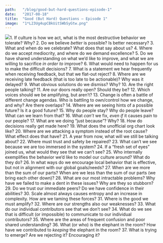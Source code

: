 ```yaml
---
path:	"/blog/good-but-hard-questions-episode-1"
date:	"2017-08-18"
title:	"Good (But Hard) Questions — Episode 1"
image:	"1*L23Ug4upCBkUitSWbSyGtw.png"
---
```


![](/images/1*L23Ug4upCBkUitSWbSyGtw.png)1. If culture is how we act, what is the most destructive behavior we tolerate? Why?
2. Do we believe *better* is possible? Is better necessary?
3. What and when do we celebrate? What does that say about us?
4. Where do we accept mediocrity, and where do we demand excellence?
5. Do we have shared understanding on what we’d like to improve, and what we are willing to sacrifice *in order to* improve?
6. What would need to happen for us to make the difficult decisions?
7. What is a statement we hear frequently when receiving feedback, but that we flat-out reject?
8. Where are we receiving late feedback (that is too late to be actionable)? Why was it delayed?
9. What obvious solutions do we dismiss? Why?
10. Are the right people talking?
11. Are our doors really open? Should they be?
12. Which voices should we be amplifying, but aren’t?
13. Change is often a battle of different change agendas. Who is battling to own/control how we change, and why? Are there overlaps?
14. Where are we seeing hints of a possible future? Is it a good future?
15. Why do people stay? Why do people leave? What can we learn from that?
16. What *can’t* we fix, *even if* it causes pain to our people?
17. What are we doing “just because”? Why?
18. How do decisions really get made here?
19. What does the unofficial org chart look like?
20. Where are we attacking a symptom instead of the root cause? What effect does that have?
21. A year from now, what will we still be talking about?
22. Where must trust and safety be repaired?
23. What can’t we see because we are too immersed in the system?
24. If a “fresh set of eyes” joined us, what would they see that we can’t see?
25. Who internally exemplifies the behavior we’d like to model our culture around? What do they do?
26. In what ways do we encourage local behavior that is effective, but not in alignment with our global goals/needs?
27. When are we more than the sum of our parts? When are we less than the sum of our parts (we bring each other down)?
28. What are our most intractable problems? Why have we failed to make a dent in these issues? Why are they so stubborn?
29. Do we trust our immediate peers? Do we have confidence in their abilities?
30. Scale almost always causes entropy and an increase in complexity. How are we taming these forces?
31. Where is the good we must amplify?
32. Where are our strengths also our weaknesses?
33. What do our individual contributors see that we don’t see?
34. What do we see that is difficult (or impossible) to communicate to our individual contributors?
35. Where are the areas of frequent confusion and poor shared understanding?
36. What (or who) is the elephant in the room? How have we contributed to *keeping* the elephant in the room?
37. What is trying to emerge? Are we rejecting it? Encouraging it?
